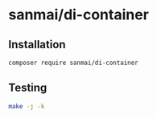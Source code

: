 # sanmai/di-container

## Installation

```bash
composer require sanmai/di-container
```

## Testing

```bash
make -j -k
```
